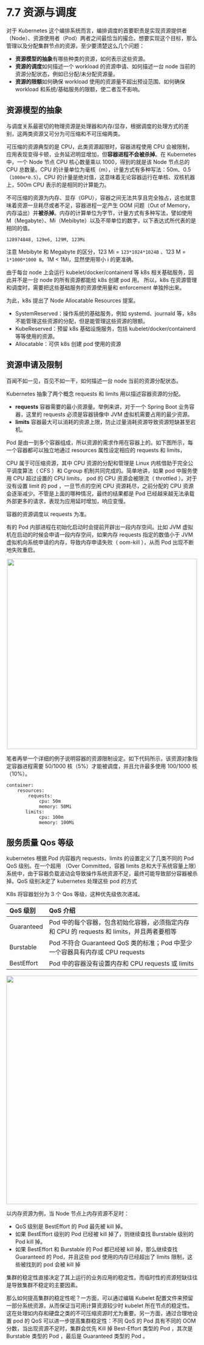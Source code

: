# 7.7 资源与调度

对于 Kubernetes 这个编排系统而言，编排调度的首要职责是实现资源提供者（Node）、资源使用者（Pod）两者之间最恰当的撮合。想要实现这个目标，那么管理以及分配集群节点的资源，至少要清楚这么几个问题：

- **资源模型的抽象**有哪些种类的资源，如何表示这些资源。
- **资源的调度**如何描述一个 workload 的资源申请、如何描述一台 node 当前的资源分配状态，例如已分配/未分配资源量。
- **资源的限额**如何确保 workload 使用的资源量不超出预设范围、如何确保 workload 和系统/基础服务的限额，使二者互不影响。

## 资源模型的抽象

与调度关系最密切的物理资源是处理器和内存/显存，根据调度的处理方式的差别，这两类资源又可分为可压缩和不可压缩两类。

可压缩的资源典型的是 CPU，此类资源超限时，容器进程使用 CPU 会被限制，应用表现变得卡顿，业务延迟明显增加，但**容器进程不会被杀掉**。在 Kubernetes 中，一个 Node 节点 CPU 核心数量乘以 1000，得到的就是该 Node 节点总的 CPU 总数量。CPU 的计量单位为毫核（m），计量方式有多种写法：50m、0.5（`1000m*0.5`）。CPU 的计量是绝对值，这意味着无论容器运行在单核、双核机器上，500m CPU 表示的是相同的计算能力。

不可压缩的资源为内存、显存（GPU），容器之间无法共享且完全独占，这也就意味着资源一旦耗尽或者不足，容器进程一定产生 OOM 问题（Out of Memory，内存溢出）并**被杀掉**。内存的计算单位为字节，计量方式有多种写法，譬如使用 M（Megabyte）、Mi（Mebibyte）以及不带单位的数字，以下表达式所代表的是相同的值。

```plain
128974848, 129e6, 129M, 123Mi
```
注意 Mebibyte 和 Megabyte 的区分，123 Mi = `123*1024*1024B` 、123 M = `1*1000*1000 B`。1M < 1Mi，显然使用带小 i 的更准确。


由于每台 node 上会运行 kubelet/docker/containerd 等 k8s 相关基础服务，因此并不是一台 node 的所有资源都能给 k8s 创建 pod 用。 所以，k8s 在资源管理和调度时，需要把这些基础服务的资源使用量和 enforcement 单独拎出来。

为此，k8s 提出了 Node Allocatable Resources 提案。


- SystemReserved：操作系统的基础服务，例如 systemd、journald 等，k8s 不能管理这些资源的分配，但是能管理这些资源的限额。
- KubeReserved：预留 k8s 基础设施服务，包括 kubelet/docker/containerd 等等使用的资源。
- Allocatable：可供 k8s 创建 pod 使用的资源

## 资源申请及限制

百闻不如一见，百见不如一干，如何描述一台 node 当前的资源分配状态。

Kubernetes 抽象了两个概念 requests 和 limits 用以描述容器资源的分配。

- **requests** 容器需要的最小资源量。举例来讲，对于一个 Spring Boot 业务容器，这里的 requests 必须是容器镜像中 JVM 虚拟机需要占用的最少资源。
- **limits** 容器最大可以消耗的资源上限，防止过量消耗资源导致资源短缺甚至宕机。

Pod 是由一到多个容器组成，所以资源的需求作用在容器上的。如下图所示，每一个容器都可以独立地通过 resources 属性设定相应的 requests 和 limits，



CPU 属于可压缩资源，其中 CPU 资源的分配和管理是 Linux 内核借助于完全公平调度算法（ CFS ）和 Cgroup 机制共同完成的。简单地讲，如果 pod 中服务使用 CPU 超过设置的 CPU limits， pod 的 CPU 资源会被限流（ throttled ）。对于没有设置 limit 的 pod ，一旦节点的空闲 CPU 资源耗尽，之前分配的 CPU 资源会逐渐减少。不管是上面的哪种情况，最终的结果都是 Pod 已经越来越无法承载外部更多的请求，表现为应用延时增加，响应变慢。


容器的资源调度以 requests 为准。

有的 Pod 内部进程在初始化启动时会提前开辟出一段内存空间。比如 JVM 虚拟机在启动的时候会申请一段内存空间，如果内存 requests 指定的数值小于 JVM 虚拟机向系统申请的内存，导致内存申请失败（ oom-kill ），从而 Pod 出现不断地失败重启。

<div  align="center">
	<img src="../assets/requests-limits.png" width = "500"  align=center />
</div>

笔者再举一个详细的例子说明容器的资源限制设定。如下代码所示，该资源对象指定容器进程需要 50/1000 核（5%）才能被调度，并且允许最多使用 100/1000 核（10%）。

```plain
container:
	resources:  
	    requests:
	        cpu: 50m
	        memory: 50Mi
	   limits:    
	        cpu: 100m
	        memory: 100Mi
```

## 服务质量 Qos 等级

kubernetes 根据 Pod 内容器内 requests、limits 的设置定义了几类不同的 Pod QoS 级别。在一个超用 （Over Committed，容器 limits 总和大于系统容量上限）系统中，由于容器负载波动会导致操作系统资源不足，最终可能导致部分容器被杀掉。QoS 级别决定了 kubernetes 处理这些 pod 的方式

K8s 将容器划分为 3 个 Qos 等级，这种优先级依次递减。

| QoS 级别| QoS 介绍 |
|:--|:--|
|Guaranteed| Pod 中的每个容器，包含初始化容器，必须指定内存和 CPU 的 requests 和 limits，并且两者要相等 |
|Burstable| Pod 不符合 Guaranteed QoS 类的标准；Pod 中至少一个容器具有内存或 CPU requests |
|BestEffort | Pod 中的容器没有设置内存和 CPU requests 或 limits |

<div  align="center">
	<img src="../assets/qos.webp" width = "600"  align=center />
</div>

以内存资源为例，当 Node 节点上内存资源不足时：

- QoS 级别是 BestEffort 的 Pod 最先被 kill 掉。
- 如果 BestEffort 级别的 Pod 已经被 kill 掉了，则继续查找 Burstable 级别的 Pod kill 掉。
- 如果 BestEffort 和 Burstable 的 Pod 都已经被 kill 掉，那么继续查找 Guaranteed 的 Pod，并且这些 pod 使用的内存已经超出了 limits 限制，这些被找到的 pod 会被 kill 掉

集群的稳定性直接决定了其上运行的业务应用的稳定性。而临时性的资源短缺往往是导致集群不稳定的主要因素。

那么如何提高集群的稳定性呢？一方面，可以通过编辑 Kubelet 配置文件来预留一部分系统资源，从而保证当可用计算资源较少时 kubelet 所在节点的稳定性。 这在处理如内存和硬盘之类的不可压缩资源时尤为重要。另一方面，通过合理地设置 pod 的 QoS 可以进一步提高集群稳定性：不同 QoS 的 Pod 具有不同的 OOM 分数，当出现资源不足时，集群会优先 Kill 掉 Best-Effort 类型的 Pod ，其次是 Burstable 类型的 Pod ，最后是 Guaranteed 类型的 Pod 。
